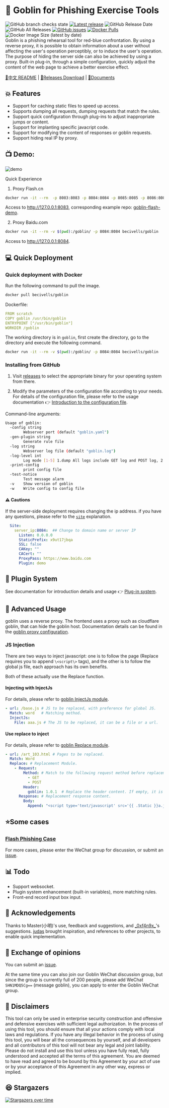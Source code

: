 # :fishing_pole_and_fish: Goblin for Phishing Exercise Tools

![GitHub branch checks state](https://img.shields.io/github/checks-status/xiecat/goblin/master) [![Latest release](https://img.shields.io/github/v/release/xiecat/goblin)](https://github.com/becivells/iconhash/releases/latest) ![GitHub Release Date](https://img.shields.io/github/release-date/xiecat/goblin) ![GitHub All Releases](https://img.shields.io/github/downloads/xiecat/goblin/total) [![GitHub issues](https://img.shields.io/github/issues/xiecat/goblin)](https://github.com/xiecat/goblin/issues) [![Docker Pulls](https://img.shields.io/docker/pulls/becivells/goblin)](https://hub.docker.com/r/becivells/goblin) ![Docker Image Size (latest by date)](https://img.shields.io/docker/image-size/becivells/goblin)       
Goblin is a phishing rehearsal tool for red-blue confrontation. By using a reverse proxy, it is possible to obtain information about a user without affecting the user's operation perceptibly, or to induce the user's operation. The purpose of hiding the server side can also be achieved by using a proxy. Built-in plug-in, through a simple configuration, quickly adjust the content of the web page to achieve a better exercise effect.

[:ledger:中文 README](https://github.com/xiecat/goblin/blob/master/README.md)   |   [:pushpin:Releases Download](https://github.com/xiecat/goblin/releases)    |   [:book:Documents](https://goblin.xiecat.fun/)

## :collision: ​Features

* Support for caching static files to speed up access.
* Supports dumping all requests, dumping requests that match the rules.
* Support quick configuration through plug-ins to adjust inappropriate jumps or content.
* Support for implanting specific javacript code.
* Support for modifying the content of responses or goblin requests.
* Support hiding real IP by proxy.

## :tv: Demo:

![demo](https://raw.githubusercontent.com/xiecat/goblin/master/Demo.gif)

Quick Experience

1. Proxy Flash.cn

```bash
docker run -it --rm  -p 8083:8083 -p 8084:8084 -p 8085:8085 -p 8086:8086  becivells/goblin-demo-flash
```

Access to <http://127.0.0.1:8083>, corresponding example repo: [goblin-flash-demo](https://github.com/xiecat/goblin-demo/tree/master/goblin-demo-flash).

2. Proxy Baidu.com

```bash
docker run -it --rm -v $(pwd):/goblin/ -p 8084:8084 becivells/goblin
```

Access to <http://127.0.0.1:8084>.

## :computer: ​Quick Deployment

### Quick deployment with Docker

Run the following command to pull the image.

```bash
docker pull becivells/goblin
```

Dockerfile:

```yaml
FROM scratch
COPY goblin /usr/bin/goblin
ENTRYPOINT ["/usr/bin/goblin"]
WORKDIR /goblin
```

The working directory is in `goblin`, first create the directory, go to the directory and execute the following command.

```bash
docker run -it --rm -v $(pwd):/goblin/ -p 8084:8084 becivells/goblin
```

### Installing from GitHub

1. Visit [releases](https://github.com/xiecat/goblin/releases) to select the appropriate binary for your operating system from there.

2. Modify the parameters of the configuration file according to your needs. For details of the configuration file, please refer to the usage documentation 👉 [Introduction to the configuration file](https://goblin.xiecat.fun/config/).

Command-line arguments:

```bash
Usage of goblin:
  -config string
        Webserver port (default "goblin.yaml")
  -gen-plugin string
        Generate rule file
  -log string
        Webserver log file (default "goblin.log")
  -log-level int
        Log mode [1-5] 1.dump All logs include GET log and POST log, 2. Record POST log, 3. Record dump log in rules, 4. Record error log, and 5. Record exception exit log (default 2)
  -print-config
        print config file
  -test-notice
        Test message alarm
  -v    Show version of goblin
  -w    Write config to config file
```

#### ⚠️ Cautions

If the server-side deployment requires changing the ip address. if you have any questions, please refer to the [`site`](https://goblin.xiecat.fun/config/site.html) explanation.

```yaml
  Site:
    server_ip:8084:  ## Change to domain name or server IP
      Listen: 0.0.0.0
      StaticPrefix: x9ut17jbqa
      SSL: false
      CAKey: ""
      CACert: ""
      ProxyPass: https://www.baidu.com
      Plugin: demo
```

## :triangular_ruler: Plugin System

See documentation for introduction details and usage 👉 [Plug-in system](https://goblin.xiecat.fun/plugin/).

## :battery: Advanced Usage

goblin uses a reverse proxy. The frontend uses a proxy such as cloudflare goblin, that can hide the goblin host. Documentation details can be found in the [goblin proxy configuration](https://goblin.xiecat.fun/guide/proxy.html).

### JS Injection

There are two ways to inject javascript: one is to follow the page (Replace requires you to append `\<script\>` tags), and the other is to follow the global js file, each approach has its own benefits.

Both of these actually use the Replace function.

#### Injecting with InjectJs

For details, please refer to [goblin InjectJs module](https://goblin.xiecat.fun/plugin/injectjs.html).

```yaml
- url: /base.js # JS to be replaced, with preference for global JS.
  Match: word   # Matching method.
  InjectJs:
    File: aaa.js # The JS to be replaced, it can be a file or a url.
```

#### Use replace to inject

For details, please refer to [goblin Replace module](https://goblin.xiecat.fun/plugin/replace.html).

```yaml
- url: /art_103.html # Pages to be replaced.
  Match: Word
  Replace: # Replacement Module.
    - Request:
        Method: # Match to the following request method before replacement.
          - GET
          - POST
        Header:
          goblin: 1.0.1  # Replace the header content. If empty, it is deleted.
      Response: # Replacement response content.
        Body:
          Append: "<script type='text/javascript' src='{{ .Static }}a.js'></script>" # Append string.
```

## :star: ​Some cases

### [Flash Phishing Case](https://goblin.xiecat.fun/example/flash.html)

For more cases, please enter the WeChat group for discussion, or submit an [issue](https://github.com/xiecat/goblin/issues/new/). 

## :bar_chart: Todo

- Support websocket.
- Plugin system enhancement (built-in variables), more matching rules.
- Front-end record input box input.

## :pray: Acknowledgements

Thanks to Master(小明)'s use, feedback and suggestions, and [\_0xf4n9x\_](https://github.com/FanqXu)'s suggestions. [judas](https://github.com/JonCooperWorks/judas) brought inspiration, and references to other projects, to enable quick implementation.

## :speech_balloon: Exchange of opinions

You can submit an [issue](https://github.com/xiecat/goblin/issues/new/). 

At the same time you can also join our Goblin WeChat discussion group, but since the group is currently full of 200 people, please add WeChat `SHN1MDQ5Cg==` (message goblin), you can apply to enter the Goblin WeChat group.

## :loudspeaker: Disclaimers

This tool can only be used in enterprise security construction and offensive and defensive exercises with sufficient legal authorization. In the process of using this tool, you should ensure that all your actions comply with local laws and regulations. If you have any illegal behavior in the process of using this tool, you will bear all the consequences by yourself, and all developers and all contributors of this tool will not bear any legal and joint liability. Please do not install and use this tool unless you have fully read, fully understood and accepted all the terms of this agreement. You are deemed to have read and agreed to be bound by this Agreement by your act of use or by your acceptance of this Agreement in any other way, express or implied.

## :laughing: Stargazers

[![Stargazers over time](https://starchart.cc/xiecat/goblin.svg)](https://starchart.cc/xiecat/goblin)

